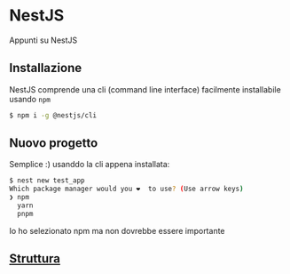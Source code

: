 # NestJS
Appunti su NestJS

## Installazione
NestJS comprende una cli (command line interface) facilmente installabile usando `npm`

```bash
$ npm i -g @nestjs/cli
```

## Nuovo progetto
Semplice :) usanddo la cli appena installata:
```bash
$ nest new test_app
Which package manager would you ❤️  to use? (Use arrow keys)
❯ npm 
  yarn 
  pnpm 
```
Io ho selezionato npm ma non dovrebbe essere importante

## [Struttura](./md/struttura.md)
